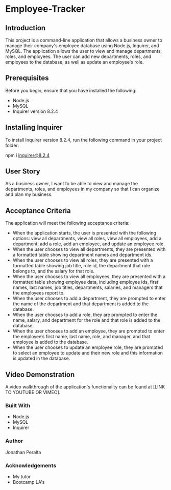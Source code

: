 # Employee-Tracker

## Introduction 

This project is a command-line application that allows a business owner to manage their company's employee database using Node.js, Inquirer, and MySQL. The application allows the user to view and manage departments, roles, and employees. The user can add new departments, roles, and employees to the database, as well as update an employee's role.

## Prerequisites

Before you begin, ensure that you have installed the following:

- Node.js
- MySQL
- Inquirer version 8.2.4

## Installing Inquirer

To install Inquirer version 8.2.4, run the following command in your project folder:

npm i inquirer@8.2.4

## User Story

As a business owner, I want to be able to view and manage the departments, roles, and employees in my company so that I can organize and plan my business.

## Acceptance Criteria

The application will meet the following acceptance criteria:

- When the application starts, the user is presented with the following options: view all departments, view all roles, view all employees, add a department, add a role, add an employee, and update an employee role.
- When the user chooses to view all departments, they are presented with a formatted table showing department names and department ids.
- When the user chooses to view all roles, they are presented with a formatted table showing job title, role id, the department that role belongs to, and the salary for that role.
- When the user chooses to view all employees, they are presented with a formatted table showing employee data, including employee ids, first names, last names, job titles, departments, salaries, and managers that the employees report to.
- When the user chooses to add a department, they are prompted to enter the name of the department and that department is added to the database.
- When the user chooses to add a role, they are prompted to enter the name, salary, and department for the role and that role is added to the database.
- When the user chooses to add an employee, they are prompted to enter the employee’s first name, last name, role, and manager, and that employee is added to the database.
- When the user chooses to update an employee role, they are prompted to select an employee to update and their new role and this information is updated in the database.

## Video Demonstration

A video walkthrough of the application's functionality can be found at [LINK TO YOUTUBE OR VIMEO].

### Built With 
- Node.js
- MySQL
- Inquirer

### Author
Jonathan Peralta 

### Acknowledgements
- My tutor
- Bootcamp LA's 

